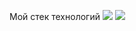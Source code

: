 Мой стек технологий
<img src="https://img.shields.io/badge/JavaScript-JavaScript-blue" />
<img src="https://img.shields.io/badge/logo=javascript&logoColor=339933&JavaScript-black?style=for-the-badge"/>
